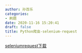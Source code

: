```yaml
---
author: 孙百乐
categories:
- 刷题
date: 2020-11-16 15:20:41
draft: false
title: Python爬虫-selenium-request
---
```


[seleniumrequest](https://myblog-1257298572.cos.ap-shanghai.myqcloud.com/mypic/wp-content/uploads//2020/11/seleniumrequest.zip)[下载](https://myblog-1257298572.cos.ap-shanghai.myqcloud.com/mypic/wp-content/uploads//2020/11/seleniumrequest.zip)